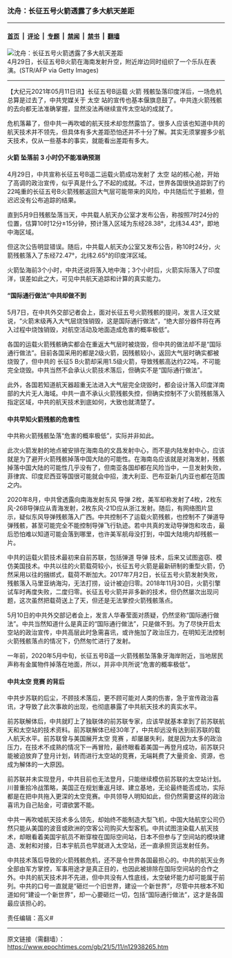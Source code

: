 ### 沈舟：长征五号火箭透露了多大航天差距

---

#### [首页](../../../..?n12938265) &nbsp;|&nbsp; [评论](../../../../../epoch-comment?n12938265) &nbsp;|&nbsp; [专题](../../../../../epoch-special?n12938265) &nbsp;|&nbsp; [禁闻](../../../../../epoch-news?n12938265) &nbsp;|&nbsp; [禁书](../../../../../books?n12938265) &nbsp;|&nbsp; [翻墙](https://github.com/gfw-breaker/nogfw/blob/master/README.md?n12938265)


<div><img alt="沈舟：长征五号火箭透露了多大航天差距" class="attachment-djy_600_400 size-djy_600_400 wp-post-image" src="https://i.epochtimes.com/assets/uploads/2021/05/id12938294-GettyImages-1232586608-600x400.jpg"/>
<div class="caption">
 4月29日，长征五号B火箭在海南发射升空，附近岸边同时组织了一个乐队在表演。(STR/AFP via Getty Images)
</div></div><hr/><div class="post_content" id="artbody" itemprop="articleBody">
 <!-- article content begin -->
 <p>
  【大纪元2021年05月11日讯】长征五号B运载
  <ok href="https://www.epochtimes.com/gb/tag/%E7%81%AB%E7%AE%AD.html">
   火箭
  </ok>
  残骸坠落印度洋后，一场危机总算是过去了，中共党媒关于
  <ok href="https://www.epochtimes.com/gb/tag/%E5%A4%AA%E7%A9%BA.html">
   太空
  </ok>
  站的宣传也基本偃旗息鼓了。中共连火箭残骸的去向都无法准确掌握，显然没法再继续宣传太空站的成就了。
 </p>
 <p>
  危机落幕了，但中共一再吹嘘的航天技术却忽然露馅了。很多人应该也知道中共的航天技术并不领先，但具体有多大差距恐怕还并不十分了解。其实无须掌握多少航天技术，仅从一些基本的事实，就能看出差距有多大。
 </p>
 <h4>
  <strong>
   <ok href="https://www.epochtimes.com/gb/tag/%E7%81%AB%E7%AE%AD.html">
    火箭
   </ok>
   坠落前
  </strong>
  <strong>
   3
  </strong>
  <strong>
   小时仍不能准确预测
  </strong>
 </h4>
 <p>
  4月29日，中共宣称长征五号B遥二运载火箭成功发射了
  <ok href="https://www.epochtimes.com/gb/tag/%E5%A4%AA%E7%A9%BA.html">
   太空
  </ok>
  站的核心舱，开始了高调的政治宣传，似乎真是什么了不起的成就。不过，世界各国很快追踪到了约22吨重的长征五号B火箭残骸返回大气层可能带来的风险，中共随后忙于抵赖，但迟迟没有公布追踪的结果。
 </p>
 <p>
  直到5月9日残骸坠落当天，中共载人航天办公室才发布公告，称按照7时24分的位置，估算10时12分±15分钟，预计落入区域为东经28.38°，北纬34.43°，即地中海区域。
 </p>
 <p>
  但这次公告明显错误。随后，中共载人航天办公室又发布公告，称10时24分，火箭残骸落入了东经72.47°，北纬2.65°的印度洋区域。
 </p>
 <p>
  火箭坠海前3个小时，中共还说将落入地中海；3个小时后，火箭实际落入了印度洋，误差如此之大，可见中共航天追踪和计算的真实能力。
 </p>
 <h4>
  <strong>
   “国际通行做法”中共却做不到
  </strong>
 </h4>
 <p>
  5月7日，在中共外交部记者会上，面对长征五号火箭残骸的提问，发言人汪文斌说，“火箭末级再入大气层烧蚀销毁，这是国际通行做法”，“绝大部分器件将在再入过程中烧蚀销毁，对航空活动及地面造成危害的概率极低”。
 </p>
 <p>
  各国的运载火箭残骸确实都会在重返大气层时被烧毁，但中共的做法却不是“国际通行做法”。目前各国采用的都是2级火箭，因残骸较小，返回大气层时确实都被烧毁了，但中共的
  <ok href="https://www.epochtimes.com/gb/tag/%E9%95%BF%E5%BE%815.html">
   长征5
  </ok>
  B火箭却采用1.5级火箭，导致残骸高达约22吨，不可能完全烧毁。中共当然不会承认火箭技术落后，但确实不是“国际通行做法”。
 </p>
 <p>
  此外，各国若知道航天器超重无法进入大气层完全烧毁时，都会设计落入印度洋南部的大片无人海域。中共一直不承认火箭残骸失控，但确实控制不了火箭残骸落入指定区域，中共的航天技术到底如何，大致也就清楚了。
 </p>
 <h4>
  <strong>
   中共早知火箭残骸的危害性
  </strong>
 </h4>
 <p>
  中共称火箭残骸坠落“危害的概率极低”，实际并非如此。
 </p>
 <p>
  此次火箭发射的地点被安排在海南岛的文昌发射中心，而不是内陆发射中心，应该就是为了避开火箭残骸掉落中国大陆的可能性。在海南岛应该就是对海发射，残骸掉落中国大陆的可能性几乎没有了，但南亚各国却都在风险当中，一旦发射失败，菲律宾、印度尼西亚等国很可能就会中招，澳大利亚、巴布亚新几内亚也都在范围之内。
 </p>
 <p>
  2020年8月，中共曾透露向南海发射东风
  <ok href="https://www.epochtimes.com/gb/tag/%E5%AF%BC%E5%BC%B9.html">
   导弹
  </ok>
  2枚，美军却称发射了4枚，2枚东风-26B导弹应从青海发射，2枚东风-21D应从浙江发射。随后，有网络图片显示，疑似东风导弹残骸落入广西。中共控制不了运载火箭残骸，也控制不了弹道导弹残骸，甚至可能完全不能控制导弹飞行轨迹。若中共真的发动导弹饱和攻击，最后恐怕难以知道可能会落到哪里，也许美军航母没打到，中国大陆境内却残骸一片。
 </p>
 <p>
  中共的运载火箭技术最初来自前苏联，包括弹道
  <ok href="https://www.epochtimes.com/gb/tag/%E5%AF%BC%E5%BC%B9.html">
   导弹
  </ok>
  技术，后来又试图盗窃、模仿美国技术。中共以往的火箭载荷较小，长征五号火箭是最新研制的重型火箭，仍然采用以往的捆绑式，载荷不断加大。2017年7月2日，长征五号火箭发射失败，残骸落入马里亚纳海沟，无法打捞，设计被迫归零。2018年11月30日，火箭引擎试车时再度失败，二度归零。长征五号火箭并非多新的技术，但仍然屡次出现问题，这次虽然把载荷送上了天，但还是无法掌控火箭残骸落点。
 </p>
 <p>
  5月10日的中共外交部记者会上，发言人华春莹面对质疑，仍然坚称“国际通行做法”。中共当然知道什么是真正的“国际通行做法”，只是做不到。为了尽快开启太空站的政治宣传，中共高层此时急需喜讯，或许施加了政治压力，在明知无法控制火箭残骸落点的情况下，仍然匆忙进行了发射。
 </p>
 <p>
  一年前，2020年5月中旬，长征五号B遥一火箭残骸坠落象牙海岸附近，当地居民声称有金属物件掉落在地面，所以，并非中共所说“危害的概率极低”。
 </p>
 <h4>
  <strong>
   中共太空
   <ok href="https://www.epochtimes.com/gb/tag/%E7%AB%9E%E8%B5%9B.html">
    竞赛
   </ok>
   的背后
  </strong>
 </h4>
 <p>
  中共步苏联的后尘，不顾技术落后，更不顾可能对人类的伤害，急于宣传政治喜讯，才导致了此次事故的出现，也彻底暴露了中共航天技术的真实水平。
 </p>
 <p>
  前苏联解体后，中共就盯上了独联体的前苏联专家，应该早就基本拿到了前苏联航天和太空站的技术资料。前苏联解体已经30年了，中共却远没有达到前苏联的载人航天水平。前苏联曾与美国展开太空
  <ok href="https://www.epochtimes.com/gb/tag/%E7%AB%9E%E8%B5%9B.html">
   竞赛
  </ok>
  ，却屡屡失利，就是因为太多的政治压力，在技术不成熟的情况下一再冒险，最终眼看着美国一再登月成功，前苏联只能被迫放弃了登月计划，转而进行太空站的竞赛，无端耗费了大量资金、资源，也成为解体的一大原因。
 </p>
 <p>
  前苏联并未实现登月，中共目前也无法登月，只能继续模仿前苏联的太空站计划。川普重拾冷战策略，美国正在规划重返月球、建立基地，无论最终能否成功，实际都是在把中共拖入更深的太空竞赛。中共领导人明知如此，但仍然需要这样的政治喜讯为自己贴金，可谓欲罢不能。
 </p>
 <p>
  中共一再吹嘘航天技术多么领先，却始终不能制造大型飞机，中国大陆航空公司仍然只能从美国的波音或欧洲的空客公司购买大型客机。中共试图渲染载人航天技术，却眼看着美国宇航员不断穿梭在国际空间站，日本不但参与了空间站的模块建造、发射和对接，日本宇航员也早就进入太空站，还一直承担货运发射任务。
 </p>
 <p>
  中共技术落后导致的火箭残骸危机，还不是令世界各国最担心的。中共的航天业务全部由军方掌控，军事用途才是真正目的，也因此被排除在国际空间站的合作之外。中共的航天技术并不先进，但中共没有人性底线，太空破坏能力却可能属于前列。中共的口号一直就是“砸烂一个旧世界，建设一个新世界”，尽管中共根本不知道如何“建设一个新世界”，却一心要砸烂一切，包括“国际通行做法”，这才是各国最应该担心的。
 </p>
 <p>
  责任编辑：高义#
 </p>
 <!-- article content end -->
 <div id="below_article_ad">
 </div>
</div>


---

原文链接（需翻墙）：https://www.epochtimes.com/gb/21/5/11/n12938265.htm